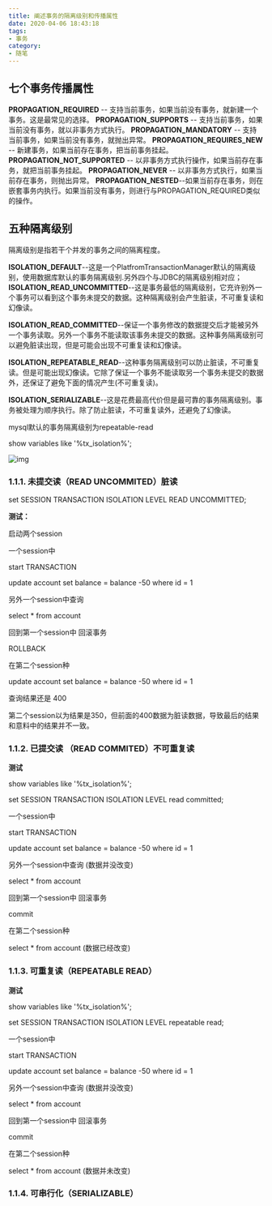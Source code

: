 ```yaml
---
title: 阐述事务的隔离级别和传播属性
date: 2020-04-06 18:43:18
tags:
- 事务
category:
- 随笔
---
```


## 七个事务传播属性

 **PROPAGATION_REQUIRED** -- 支持当前事务，如果当前没有事务，就新建一个事务。这是最常见的选择。
 **PROPAGATION_SUPPORTS** -- 支持当前事务，如果当前没有事务，就以非事务方式执行。
 **PROPAGATION_MANDATORY** -- 支持当前事务，如果当前没有事务，就抛出异常。
 **PROPAGATION_REQUIRES_NEW** -- 新建事务，如果当前存在事务，把当前事务挂起。
 **PROPAGATION_NOT_SUPPORTED** -- 以非事务方式执行操作，如果当前存在事务，就把当前事务挂起。
 **PROPAGATION_NEVER** -- 以非事务方式执行，如果当前存在事务，则抛出异常。
 **PROPAGATION_NESTED**--如果当前存在事务，则在嵌套事务内执行。如果当前没有事务，则进行与PROPAGATION_REQUIRED类似的操作。

 

## 五种隔离级别

隔离级别是指若干个并发的事务之间的隔离程度。

 

**ISOLATION_DEFAULT**--这是一个PlatfromTransactionManager默认的隔离级别，使用数据库默认的事务隔离级别.另外四个与JDBC的隔离级别相对应；
 **ISOLATION_READ_UNCOMMITTED**--这是事务最低的隔离级别，它充许别外一个事务可以看到这个事务未提交的数据。这种隔离级别会产生脏读，不可重复读和幻像读。

**ISOLATION_READ_COMMITTED**--保证一个事务修改的数据提交后才能被另外一个事务读取。另外一个事务不能读取该事务未提交的数据。这种事务隔离级别可以避免脏读出现，但是可能会出现不可重复读和幻像读。

**ISOLATION_REPEATABLE_READ**--这种事务隔离级别可以防止脏读，不可重复读。但是可能出现幻像读。它除了保证一个事务不能读取另一个事务未提交的数据外，还保证了避免下面的情况产生(不可重复读)。

**ISOLATION_SERIALIZABLE**--这是花费最高代价但是最可靠的事务隔离级别。事务被处理为顺序执行。除了防止脏读，不可重复读外，还避免了幻像读。

 



 

mysql默认的事务隔离级别为repeatable-read

 

show variables like '%tx_isolation%';

![img](https://tva1.sinaimg.cn/large/00831rSTly1gdk87skkgfj306703m3yi.jpg)

 

 

### 1.1.1.  未提交读（READ UNCOMMITED）脏读

set SESSION TRANSACTION ISOLATION LEVEL READ UNCOMMITTED;

 

**测试：**

启动两个session

 

一个session中

 start TRANSACTION

 update account set balance = balance -50 where id = 1

 

另外一个session中查询

select * from account

 

回到第一个session中 回滚事务

ROLLBACK

 

 

在第二个session种

update account set balance = balance -50 where id = 1

查询结果还是 400

 

第二个session以为结果是350，但前面的400数据为脏读数据，导致最后的结果和意料中的结果并不一致。

 

### 1.1.2.  已提交读 （READ COMMITED）不可重复读

**测试**

show variables like '%tx_isolation%';

 

set SESSION TRANSACTION ISOLATION LEVEL read committed;

 

 

一个session中

 start TRANSACTION

 update account set balance = balance -50 where id = 1

 

另外一个session中查询 (数据并没改变)

select * from account

 

回到第一个session中 回滚事务

commit

 

 

在第二个session种

select * from account (数据已经改变)

 

### 1.1.3.  可重复读（REPEATABLE READ）

**测试**

show variables like '%tx_isolation%';

 

set SESSION TRANSACTION ISOLATION LEVEL repeatable read;

 

 

一个session中

 start TRANSACTION

 update account set balance = balance -50 where id = 1

 

另外一个session中查询 (数据并没改变)

select * from account

 

回到第一个session中 回滚事务

commit

 

 

在第二个session种

select * from account (数据并未改变)

 

### 1.1.4.  可串行化（SERIALIZABLE）

 


